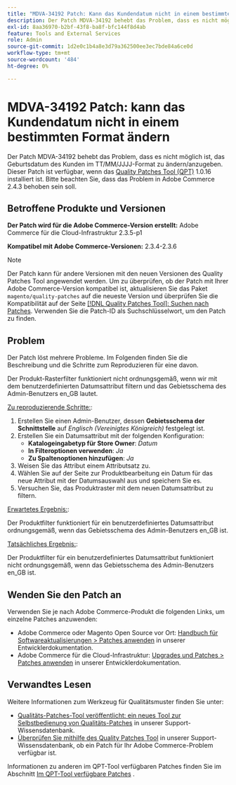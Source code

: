 ```yaml
---
title: "MDVA-34192 Patch: Kann das Kundendatum nicht in einem bestimmten Format ändern"
description: Der Patch MDVA-34192 behebt das Problem, dass es nicht möglich ist, das Geburtsdatum des Kunden im TT/MM/JJJJ-Format zu ändern/anzugeben. Dieser Patch ist verfügbar, wenn das [Quality Patches Tool (QPT)](/help/announcements/adobe-commerce-announcements/magento-quality-patches-released-new-tool-to-self-serve-quality-patches.md) 1.0.16 installiert ist. Bitte beachten Sie, dass das Problem in Adobe Commerce 2.4.3 behoben sein soll.
exl-id: 8aa36970-b2bf-43f8-ba8f-bfc144f8d4ab
feature: Tools and External Services
role: Admin
source-git-commit: 1d2e0c1b4a8e3d79a362500ee3ec7bde84a6ce0d
workflow-type: tm+mt
source-wordcount: '484'
ht-degree: 0%

---
```


# MDVA-34192 Patch: kann das Kundendatum nicht in einem bestimmten Format ändern

Der Patch MDVA-34192 behebt das Problem, dass es nicht möglich ist, das Geburtsdatum des Kunden im TT/MM/JJJJ-Format zu ändern/anzugeben. Dieser Patch ist verfügbar, wenn das [Quality Patches Tool (QPT)](/help/announcements/adobe-commerce-announcements/magento-quality-patches-released-new-tool-to-self-serve-quality-patches.md) 1.0.16 installiert ist. Bitte beachten Sie, dass das Problem in Adobe Commerce 2.4.3 behoben sein soll.

## Betroffene Produkte und Versionen

**Der Patch wird für die Adobe Commerce-Version erstellt:** Adobe Commerce für die Cloud-Infrastruktur 2.3.5-p1

**Kompatibel mit Adobe Commerce-Versionen:** 2.3.4-2.3.6

>[!NOTE]
>
>Der Patch kann für andere Versionen mit den neuen Versionen des Quality Patches Tool angewendet werden. Um zu überprüfen, ob der Patch mit Ihrer Adobe Commerce-Version kompatibel ist, aktualisieren Sie das Paket `magento/quality-patches` auf die neueste Version und überprüfen Sie die Kompatibilität auf der Seite [[!DNL Quality Patches Tool]: Suchen nach Patches](https://devdocs.magento.com/quality-patches/tool.html#patch-grid). Verwenden Sie die Patch-ID als Suchschlüsselwort, um den Patch zu finden.

## Problem

Der Patch löst mehrere Probleme. Im Folgenden finden Sie die Beschreibung und die Schritte zum Reproduzieren für eine davon.

Der Produkt-Rasterfilter funktioniert nicht ordnungsgemäß, wenn wir mit dem benutzerdefinierten Datumsattribut filtern und das Gebietsschema des Admin-Benutzers en\_GB lautet.

<u>Zu reproduzierende Schritte:</u>:

1. Erstellen Sie einen Admin-Benutzer, dessen **Gebietsschema der Schnittstelle** auf *Englisch (Vereinigtes Königreich)* festgelegt ist.
1. Erstellen Sie ein Datumsattribut mit der folgenden Konfiguration:
   * **Katalogeingabetyp für Store Owner**: *Datum*
   * **In Filteroptionen verwenden**: *Ja*
   * **Zu Spaltenoptionen hinzufügen**: *Ja*
1. Weisen Sie das Attribut einem Attributsatz zu.
1. Wählen Sie auf der Seite zur Produktbearbeitung ein Datum für das neue Attribut mit der Datumsauswahl aus und speichern Sie es.
1. Versuchen Sie, das Produktraster mit dem neuen Datumsattribut zu filtern.

<u>Erwartetes Ergebnis:</u>:

Der Produktfilter funktioniert für ein benutzerdefiniertes Datumsattribut ordnungsgemäß, wenn das Gebietsschema des Admin-Benutzers en\_GB ist.

<u>Tatsächliches Ergebnis:</u>:

Der Produktfilter für ein benutzerdefiniertes Datumsattribut funktioniert nicht ordnungsgemäß, wenn das Gebietsschema des Admin-Benutzers en\_GB ist.

## Wenden Sie den Patch an

Verwenden Sie je nach Adobe Commerce-Produkt die folgenden Links, um einzelne Patches anzuwenden:

* Adobe Commerce oder Magento Open Source vor Ort: [Handbuch für Softwareaktualisierungen > Patches anwenden](https://devdocs.magento.com/guides/v2.4/comp-mgr/patching/mqp.html) in unserer Entwicklerdokumentation.
* Adobe Commerce für die Cloud-Infrastruktur: [Upgrades und Patches > Patches anwenden](https://devdocs.magento.com/cloud/project/project-patch.html) in unserer Entwicklerdokumentation.

## Verwandtes Lesen

Weitere Informationen zum Werkzeug für Qualitätsmuster finden Sie unter:

* [Qualitäts-Patches-Tool veröffentlicht: ein neues Tool zur Selbstbedienung von Qualitäts-Patches](/help/announcements/adobe-commerce-announcements/magento-quality-patches-released-new-tool-to-self-serve-quality-patches.md) in unserer Support-Wissensdatenbank.
* [Überprüfen Sie mithilfe des Quality Patches Tool](/help/support-tools/patches-available-in-qpt-tool/check-patch-for-magento-issue-with-magento-quality-patches.md) in unserer Support-Wissensdatenbank, ob ein Patch für Ihr Adobe Commerce-Problem verfügbar ist.

Informationen zu anderen im QPT-Tool verfügbaren Patches finden Sie im Abschnitt [Im QPT-Tool verfügbare Patches](https://support.magento.com/hc/en-us/sections/360010506631-Patches-available-in-QPT-tool-) .
